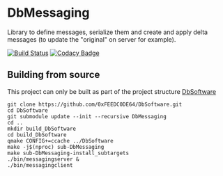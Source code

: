 # DbMessaging
Library to define messages, serialize them and create and apply delta messages (to update the "original" on server for example).

[![Build Status](https://travis-ci.org/0xFEEDC0DE64/DbMessaging.svg?branch=master)](https://travis-ci.org/0xFEEDC0DE64/DbMessaging) [![Codacy Badge](https://api.codacy.com/project/badge/Grade/e64a57bf5b044892afda15c9954ad448)](https://www.codacy.com/app/0xFEEDC0DE64/DbMessaging?utm_source=github.com&amp;utm_medium=referral&amp;utm_content=0xFEEDC0DE64/DbMessaging&amp;utm_campaign=Badge_Grade)

## Building from source
This project can only be built as part of the project structure [DbSoftware](https://github.com/0xFEEDC0DE64/DbSoftware)

```Shell
git clone https://github.com/0xFEEDC0DE64/DbSoftware.git
cd DbSoftware
git submodule update --init --recursive DbMessaging
cd ..
mkdir build_DbSoftware
cd build_DbSoftware
qmake CONFIG+=ccache ../DbSoftware
make -j$(nproc) sub-DbMessaging
make sub-DbMessaging-install_subtargets
./bin/messagingserver &
./bin/messagingclient
```
